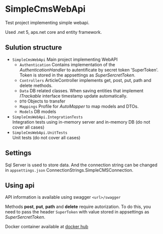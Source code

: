 # SimpleCmsWebApi

Test project implementing simple webapi.

Used .net 5, aps.net core and entity framework.

## Sulution structure

- `SimpleCmsWebApi` Main project implementing WebAPI
  - `Authentication` Contains implementation of the *AuthenticationHandler* to autentificate by secret token 'SuperToken'. Token is stored in the appsettings as *SuperSercretToken*.
  - `Controllers` ArticleController implements get, post, put, path and delete methods.
  - `Data` DB related classes. When saving entities that implement *ITrackable* interface timestamp update automatically.
  - `DTO` Objects to transfer
  - `Mappings` Profile for *AutoMapper* to map models and DTOs.
  - `Models` DB models
- `SimpleCmsWebApi.IntegrationTests`  
Integration tests using in-memory server and in-memory DB (do not cover all cases)
- `SimpleCmsWebApi.UnitTests`  
Unit tests (do not cover all cases)

## Settings
Sql Server is used to store data. And the connection string can be changed in `appsettings.json` ConnectionStrings.SimpleCMSConnection. 

## Using api
API information is available using swagger `<url>/swagger`

Methods **post**, **put**, **path** and **delete** require autorization. To do this, you need to pass the header `SuperToken` with value stored in appsettings as *SuperSercretToken*.

Docker container available at [docker hub](https://hub.docker.com/repository/docker/smirnik/simplecms)
